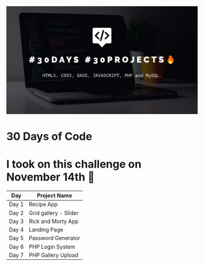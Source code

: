 <img src="github-banner.png" alt="github banner">

# 30 Days of Code

# I took on this challenge on November 14th :date:

Day | Project Name
------------ | -------------
Day 1 | Recipe App
Day 2 | Grid gallery - Slider
Day 3 | Rick and Morty App
Day 4 | Landing Page
Day 5 | Password Generator
Day 6 | PHP Login System
Day 7 | PHP Gallery Upload
